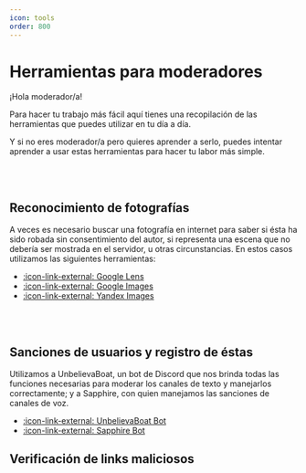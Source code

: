 ```yaml
---
icon: tools
order: 800
---
```


# Herramientas para moderadores

¡Hola moderador/a!

Para hacer tu trabajo más fácil aquí tienes una recopilación de las herramientas que puedes utilizar en tu día a día.

Y si no eres moderador/a pero quieres aprender a serlo, puedes intentar aprender a usar estas herramientas para hacer tu labor más simple.

<br><br>

## Reconocimiento de fotografías
A veces es necesario buscar una fotografía en internet para saber si ésta ha sido robada sin consentimiento del autor, si representa una escena que no debería ser mostrada en el servidor, u otras circunstancias. En estos casos utilizamos las siguientes herramientas:

- [:icon-link-external: Google Lens](https://lens.google/intl/es/)
- [:icon-link-external: Google Images](https://images.google.com)
- [:icon-link-external: Yandex Images](https://yandex.com/images/)

<br><br>

## Sanciones de usuarios y registro de éstas
Utilizamos a UnbelievaBoat, un bot de Discord que nos brinda todas las funciones necesarias para moderar los canales de texto y manejarlos correctamente; y a Sapphire, con quien manejamos las sanciones de canales de voz.

- [:icon-link-external: UnbelievaBoat Bot](https://unbelievaboat.com)
- [:icon-link-external: Sapphire Bot](https://sapph.xyz)

## Verificación de links maliciosos